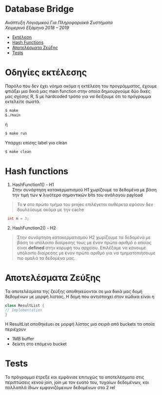 # Database Bridge 
 *Ανάπτυξη Λογισμικού Για Πληροφοριακά Συστήματα  
 Χειμερινό Εξάμηνο 2018 – 2019*

- [Εκτέλεση](https://github.com/babisboloudakis/DatabaseBridge#%CE%BF%CE%B4%CE%B7%CE%B3%CE%AF%CE%B5%CF%82-%CE%B5%CE%BA%CF%84%CE%AD%CE%BB%CE%B5%CF%83%CE%B7%CF%82)
- [Hash Functions](https://github.com/babisboloudakis/DatabaseBridge#hash-functions)
- [Αποτελέσματα Ζεύξης](https://github.com/babisboloudakis/DatabaseBridge#hash-functions)
- [Tests](https://github.com/babisboloudakis/DatabaseBridge#tests)

# Οδηγίες εκτέλεσης
Παρόλο που δεν έχει νόημα ακόμα η εκτέλεση του προγράμματος, έχουμε φτιάξει μια δικιά μας 
main function στην οποία δημιουργούμε δύο δικές μας σχέσης R, S με hardcoded τρόπο
για να δείξουμε ότι το πρόγραμμα εκτελείτε σωστά.
```sh
$ make
$./main
```
ή
```sh
$ make run
```

Υπάρχει επίσης label για clean
```sh
$ make clean
```

# Hash functions
1. HashFunction1() - H1  
Στην συνάρτηση κατακερματισμού H1 χωρίζουμε τα δεδομένα με βάση την τιμή των **ν** λιγότερο σημαντικών
bits του ανάλογου payload
> Το **ν** στο πρώτο τμήμα του projec επιλέγεται αυθέρετα εφόσον δεν δουλεύουμε ακόμα με την cache
```c++
 int n = 3;
```
2. HashFunction2() - H2  
> Στην συνάρτηση κατακερματισμού H2 χωρίζουμε τα δεδομένα με βάση το υπόλοιπο διαίρεσης τους με έναν
πρώτο αριθμό ο οποίος είναι **defined** στην κορυφή του αρχείου. Επιλέξαμε να κάνουμε υπόλοιπο διαίρεσης
με έναν πρώτο αριθμό για να τμηματοπιήσουμε πιο ομαλά τα δεδομένα μας.

# Αποτελέσματα Ζεύξης
Τα αποτελέσματα της ζεύξης αποθηκεύονται σε μια δικιά μας δομή δεδομένων με μορφή λίστας.
Η δομή που αντιστοιχεί στον κώδικα είναι η
```c++
class ResultList {
// Implementation
}
```
Η ResultList αποθηκέυει σε μορφή λίστας μια σειρά από buckets τα οποία περιέχουν
* 1ΜΒ buffer
* δείκτη στο επόμενο bucket

# Tests
Το πρόγραμμα έτρεξε και εμφάνισε επιτυχώς τα αποτελέσματα στις περιπτώσεις κενού join, join με τον ευατό του, τυχαίων δεδομένων, και πολλαπλά ίδιων εμφανιζόμενων δεδομένων στα 2 rel
